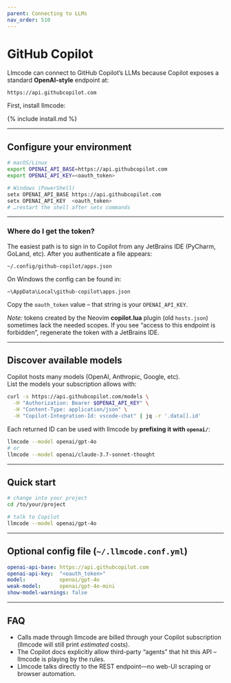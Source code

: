 ```yaml
---
parent: Connecting to LLMs
nav_order: 510
---
```


# GitHub Copilot

Llmcode can connect to GitHub Copilot’s LLMs because Copilot exposes a standard **OpenAI-style**
endpoint at:

```
https://api.githubcopilot.com
```

First, install llmcode:

{% include install.md %}

---

## Configure your environment

```bash
# macOS/Linux
export OPENAI_API_BASE=https://api.githubcopilot.com
export OPENAI_API_KEY=<oauth_token>

# Windows (PowerShell)
setx OPENAI_API_BASE https://api.githubcopilot.com
setx OPENAI_API_KEY  <oauth_token>
# …restart the shell after setx commands
```

---

### Where do I get the token?
The easiest path is to sign in to Copilot from any JetBrains IDE (PyCharm, GoLand, etc).
After you authenticate a file appears:

```
~/.config/github-copilot/apps.json
```

On Windows the config can be found in:

```
~\AppData\Local\github-copilot\apps.json
```

Copy the `oauth_token` value – that string is your `OPENAI_API_KEY`.

*Note:* tokens created by the Neovim **copilot.lua** plugin (old `hosts.json`) sometimes lack the
needed scopes. If you see “access to this endpoint is forbidden”, regenerate the token with a
JetBrains IDE.

---

## Discover available models

Copilot hosts many models (OpenAI, Anthropic, Google, etc).  
List the models your subscription allows with:

```bash
curl -s https://api.githubcopilot.com/models \
  -H "Authorization: Bearer $OPENAI_API_KEY" \
  -H "Content-Type: application/json" \
  -H "Copilot-Integration-Id: vscode-chat" | jq -r '.data[].id'
```

Each returned ID can be used with llmcode by **prefixing it with `openai/`**:

```bash
llmcode --model openai/gpt-4o
# or
llmcode --model openai/claude-3.7-sonnet-thought
```

---

## Quick start

```bash
# change into your project
cd /to/your/project

# talk to Copilot
llmcode --model openai/gpt-4o
```

---

## Optional config file (`~/.llmcode.conf.yml`)

```yaml
openai-api-base: https://api.githubcopilot.com
openai-api-key:  "<oauth_token>"
model:           openai/gpt-4o
weak-model:      openai/gpt-4o-mini
show-model-warnings: false
```

---

## FAQ

* Calls made through llmcode are billed through your Copilot subscription  
  (llmcode will still print *estimated* costs).
* The Copilot docs explicitly allow third-party “agents” that hit this API – llmcode is playing by
  the rules.
* Llmcode talks directly to the REST endpoint—no web-UI scraping or browser automation.

